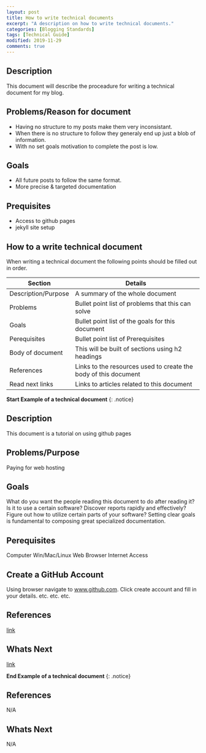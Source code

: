 ```yaml
---
layout: post
title: How to write technical documents
excerpt: "A description on how to write technical documents."
categories: [Blogging Standards]
tags: [Technical Guide]
modified: 2019-11-29
comments: true
---
```


## Description
This document will describe the proceadure for writing a technical document for my blog.

## Problems/Reason for document
* Having no structure to my posts make them very inconsistant.
* When there is no structure to follow they generaly end up just a blob of information.
* With no set goals motivation to complete the post is low.

## Goals
* All future posts to follow the same format.
* More precise & targeted documentation

## Prequisites
* Access to github pages
* jekyll site setup

## How to a write technical document
When writing a technical document the following points should be filled out in order.

| Section                                           | Details                                                                                          |
|---------------------------------------------------|--------------------------------------------------------------------------------------------------|
| Description/Purpose                               | A summary of the whole document                                                                  |
| Problems                                          | Bullet point list of problems that this can solve                                                |
| Goals                                             | Bullet point list of the goals for this document                                                 |
| Perequisites                                      | Bullet point list of Prerequisites                                                               |
| Body of document                                  | This will be built of sections using h2 headings                                                 |
| References                                        | Links to the resources used to create the body of this document                                  |
| Read next links                                   | Links to articles related to this document                                                       |

**Start Example of a technical document**
{: .notice}

## Description
This document is a tutorial on using github pages

## Problems/Purpose
Paying for web hosting

## Goals
What do you want the people reading this document to do after reading it? Is it to use a certain software? Discover reports rapidly and effectively? Figure out how to utilize certain parts of your software? Setting clear goals is fundamental to composing great specialized documentation.

## Perequisites
Computer Win/Mac/Linux
Web Browser
Internet Access

## Create a GitHub Account
Using browser navigate to www.github.com.
Click create account and fill in your details.
etc.
etc.
etc.

## References
[link](https://pages.github.com/)

## Whats Next
[link](https://jekyllrb.com/)

**End Example of a technical document**
{: .notice}

## References
N/A

## Whats Next
N/A

